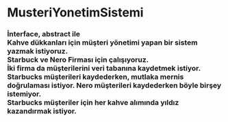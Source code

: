 # MusteriYonetimSistemi
<h3>İnterface, abstract ile <br>
Kahve dükkanları için müşteri yönetimi yapan bir sistem yazmak istiyoruz.<br>
Starbuck ve Nero Firması için çalışıyoruz.<br>
İki firma da müşterilerini veri tabanına kaydetmek istiyor.<br>
Starbucks müşterileri kaydederken, mutlaka mernis doğrulaması istiyor. Nero müşterileri kaydederken böyle birşey istemiyor.<br>
Starbucks müşteriler için her kahve alımında yıldız kazandırmak istiyor.</h3>
